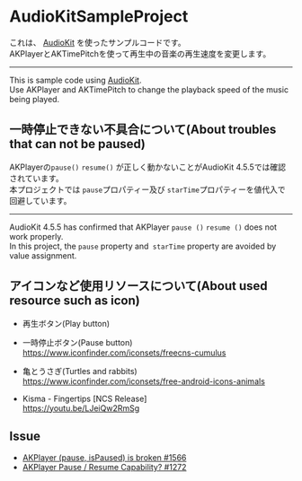 # AudioKitSampleProject

これは、 [AudioKit](https://github.com/AudioKit/AudioKit) を使ったサンプルコードです。  
AKPlayerとAKTimePitchを使って再生中の音楽の再生速度を変更します。  

---
This is sample code using [AudioKit](https://github.com/AudioKit/AudioKit).  
Use AKPlayer and AKTimePitch to change the playback speed of the music being played.  

## 一時停止できない不具合について(About troubles that can not be paused)

AKPlayerの`pause()` `resume()` が正しく動かないことがAudioKit 4.5.5では確認されています。  
本プロジェクトでは `pause`プロパティー及び `starTime`プロパティーを値代入で回避しています。  

---
AudioKit 4.5.5 has confirmed that AKPlayer `pause ()` `resume ()` does not work properly.  
In this project, the `pause` property and` starTime` property are avoided by value assignment.  

## アイコンなど使用リソースについて(About used resource such as icon)

* 再生ボタン(Play button)  
* 一時停止ボタン(Pause button)  
https://www.iconfinder.com/iconsets/freecns-cumulus  

* 亀とうさぎ(Turtles and rabbits)  
https://www.iconfinder.com/iconsets/free-android-icons-animals  

* Kisma - Fingertips [NCS Release]  
https://youtu.be/LJeiQw2RmSg

## Issue

* [AKPlayer (pause, isPaused) is broken #1566](https://github.com/AudioKit/AudioKit/issues/1566)  
* [AKPlayer Pause / Resume Capability? #1272](https://github.com/AudioKit/AudioKit/issues/1272)
